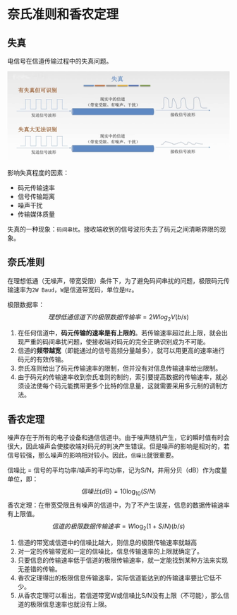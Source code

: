 # 奈氏准则和香农定理



## 失真

 电信号在信道传输过程中的失真问题。

![Electrical-signal-distortion-problem](./images/Electrical-signal-distortion-problem.png)

影响失真程度的因素：

+ 码元传输速率
+ 信号传输距离
+ 噪声干扰
+ 传输媒体质量 



失真的一种现象：`码间串扰`。接收端收到的信号波形失去了码元之间清晰界限的现象。



## 奈氏准则

在理想低通（无噪声，带宽受限）条件下，为了避免码间串扰的问题，极限码元传输速率为`2W Baud`，`W`是信道带宽码，单位是`Hz`。

极限数据率：
$$
理想低通信道下的极限数据传输率 = 2Wlog_2V (b/s)
$$

1. 在任何信道中，**码元传输的速率是有上限的**。若传输速率超过此上限，就会出现严重的码间串扰问题，使接收端对码元的完全正确识别成为不可能。
2. 信道的**频带越宽**（即能通过的信号高频分量越多），就可以用更高的速率进行码元的有效传输。
3. 奈氏准则给出了码元传输速率的限制，但并没有对信息传输速率给出限制。
4. 由于码元的传输速率收到奈氏准则的制约，索引要提高数据的传输速率，就必须设法使每个码元能携带更多个比特的信息量，这就需要采用多元制的调制方法。



## 香农定理

噪声存在于所有的电子设备和通信信道中。由于噪声随机产生，它的瞬时值有时会很大，因此噪声会使接收端对码元的判决产生错误。但是噪声的影响是相对的，若信号较强，那么噪声的影响相对较小。因此，`信噪比`就很重要。

信噪比 = 信号的平均功率/噪声的平均功率，记为S/N，并用分贝（dB）作为度量单位，即：
$$
信噪比(dB) = 10\log_{10} (S/N)
$$
香农定理：在带宽受限且有噪声的信道中，为了不产生误差，信息的数据传输速率有上限值。
$$
信道的极限数据传输速率 = W \log_2(1+S/N) (b/s)
$$

1. 信道的带宽或信道中的信噪比越大，则信息的极限传输速率就越高
2. 对一定的传输带宽和一定的信噪比，信息传输速率的上限就确定了。
3. 只要信息的传输速率低于信道的极限传输速率，就一定能找到某种方法来实现无差错的传输。
4. 香农定理得出的极限信息传输速率，实际信道能达到的传输速率要比它低不少。
5. 从香农定理可以看出，若信道带宽W或信噪比S/N没有上限（不可能），那么信道的极限信息速率也就没有上限。